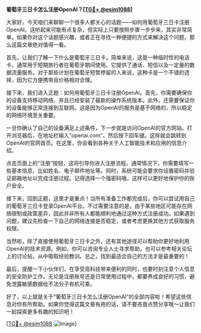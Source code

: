 **葡萄牙三日卡怎么注册OpenAI？[[TG💪+ @esim1088](https://t.me/s/esim1088)]**

大家好，今天咱们来聊聊一个很多人都关心的话题——如何用葡萄牙三日卡注册OpenAI。这听起来可能有点复杂，但实际上只要按照步骤一步步来，其实非常简单。如果你对这个话题感兴趣，或者正在寻找一种便捷的方式来解决这个问题，那么这篇文章绝对值得一看。

首先，让我们了解一下什么是葡萄牙三日卡。简单来说，这是一种临时性的电话卡，通常用于短期旅行者在葡萄牙期间使用。它提供了通话、短信以及一定量的数据流量服务。对于那些计划在葡萄牙短暂停留的人来说，这种卡是一个不错的选择，因为它方便携带且价格相对合理。

接下来，我们进入正题：如何用葡萄牙三日卡注册OpenAI。首先，你需要确保你的设备支持移动网络，并且已经安装了最新的操作系统版本。此外，还需要保证你的设备能够正常连接到互联网。这是因为OpenAI的服务是基于网络的，所以稳定的网络环境至关重要。

一旦你确认了自己的设备满足上述条件，下一步就是访问OpenAI的官方网站。打开浏览器后，在地址栏输入“openai.com”，然后按下回车键。这样就会跳转到OpenAI的官网首页。在这里，你会看到各种关于人工智能技术和应用的信息介绍。

点击页面上的“注册”按钮，这将引导你进入注册流程。通常情况下，你需要填写一些基本信息，比如姓名、电子邮件地址等。同时，系统可能会要求你设置密码并验证邮箱地址以完成注册过程。记得选择一个强密码哦，这样可以更好地保护你的账户安全。

接下来，回到正题，这里才是重点！当所有准备工作都完成后，你可以尝试用自己的葡萄牙三日卡登录OpenAI平台。不过需要注意的是，由于某些地区可能存在网络限制或政策差异，因此并非所有人都能顺利地通过这种方式注册成功。如果遇到问题，建议先检查一下自己的网络连接是否稳定，或者考虑更换其他方式获取服务权限。

当然啦，除了直接使用葡萄牙三日卡之外，还有其他途径可以帮助你更好地利用OpenAI的技术资源。例如，你可以咨询专业人士寻求帮助，也可以参考相关论坛上的讨论帖，从中吸取经验教训。总之，找到最适合自己的方法才是最重要的！

最后，提醒一下小伙伴们，在享受高科技带来便利的同时，也要时刻注意个人信息的安全防护工作。无论是注册账号还是日常使用过程中，都要养成良好的习惯，避免泄露敏感数据给不法分子有机可乘。

好了，以上就是关于“葡萄牙三日卡怎么注册OpenAI”的全部内容啦！希望这些信息对你有所帮助。如果你觉得这篇文章有用的话，请不要吝啬点赞分享哦～让我们一起探索更多有趣的知识吧！

[[TG💪+ @esim1088](https://t.me/s/esim1088) ![Image](https://i.postimg.cc/4NQfJmqS/Snipaste-2025-05-13-00-14-12.png)]